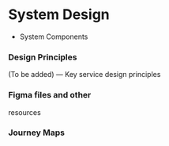 # System Design

- System Components

### Design Principles

(To be added) — Key service design principles

### Figma files and other

resources

### Journey Maps
